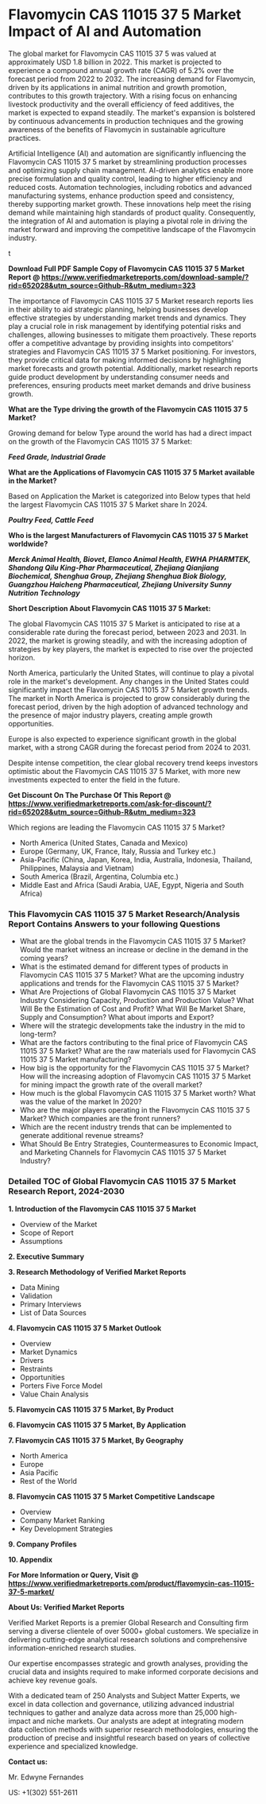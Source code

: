 <meta name="title" content="Global Flavomycin CAS 11015 37 5 Market Impact of AI and Automation"><meta name="description" content="The global market for Flavomycin CAS 11015 37 5 was valued at approximately USD 1.8 billion in 2022. This market is projected to experience a compound annual growth ra"><meta name="title" content="Flavomycin CAS 11015 37 5 Market Size, Share, Scope, Trends, Growth, Opportunities, Analysis, Forecast"><h1>Flavomycin CAS 11015 37 5 Market Impact of AI and Automation</h1><p>The global market for Flavomycin CAS 11015 37 5 was valued at approximately USD 1.8 billion in 2022. This market is projected to experience a compound annual growth rate (CAGR) of 5.2% over the forecast period from 2022 to 2032. The increasing demand for Flavomycin, driven by its applications in animal nutrition and growth promotion, contributes to this growth trajectory. With a rising focus on enhancing livestock productivity and the overall efficiency of feed additives, the market is expected to expand steadily. The market's expansion is bolstered by continuous advancements in production techniques and the growing awareness of the benefits of Flavomycin in sustainable agriculture practices.</p><p>Artificial Intelligence (AI) and automation are significantly influencing the Flavomycin CAS 11015 37 5 market by streamlining production processes and optimizing supply chain management. AI-driven analytics enable more precise formulation and quality control, leading to higher efficiency and reduced costs. Automation technologies, including robotics and advanced manufacturing systems, enhance production speed and consistency, thereby supporting market growth. These innovations help meet the rising demand while maintaining high standards of product quality. Consequently, the integration of AI and automation is playing a pivotal role in driving the market forward and improving the competitive landscape of the Flavomycin industry.</p>t</p><p id="" class=""><strong>Download Full PDF Sample Copy of Flavomycin CAS 11015 37 5 Market Report @ <a href="https://www.verifiedmarketreports.com/download-sample/?rid=652028&utm_source=Github-R&utm_medium=323" target="_blank">https://www.verifiedmarketreports.com/download-sample/?rid=652028&utm_source=Github-R&utm_medium=323</a></strong></p><p>The importance of&nbsp;Flavomycin CAS 11015 37 5 Market research reports lies in their ability to aid strategic planning, helping businesses develop effective strategies by understanding market trends and dynamics. They play a crucial role in risk management by identifying potential risks and challenges, allowing businesses to mitigate them proactively. These reports offer a competitive advantage by providing insights into competitors' strategies and Flavomycin CAS 11015 37 5 Market positioning. For investors, they provide critical data for making informed decisions by highlighting market forecasts and growth potential. Additionally, market research reports guide product development by understanding consumer needs and preferences, ensuring products meet market demands and drive business growth.</p><p><strong>What are the&nbsp;Type driving the growth of the Flavomycin CAS 11015 37 5 Market?</strong></p><p id="" class="">Growing demand for below Type around the world has had a direct impact on the growth of the Flavomycin CAS 11015 37 5 Market:</p><em><strong>Feed Grade, Industrial Grade</strong></em></p><strong>What are the&nbsp;Applications&nbsp;of Flavomycin CAS 11015 37 5 Market available in the Market?</strong></p><p id="" class="">Based on Application the Market is categorized into Below types that held the largest Flavomycin CAS 11015 37 5 Market share In 2024.</p><em><strong>Poultry Feed, Cattle Feed</strong></em></p><strong>Who is the largest Manufacturers of Flavomycin CAS 11015 37 5 Market worldwide?</strong></p><p><em><strong>Merck Animal Health, Biovet, Elanco Animal Health, EWHA PHARMTEK, Shandong Qilu King-Phar Pharmaceutical, Zhejiang Qianjiang Biochemical, Shenghua Group, Zhejiang Shenghua Biok Biology, Guangzhou Haicheng Pharmaceutical, Zhejiang University Sunny Nutrition Technology</strong></em></p><p id="" class=""><strong>Short Description About Flavomycin CAS 11015 37 5 Market:</strong></p><p>The global Flavomycin CAS 11015 37 5 Market is anticipated to rise at a considerable rate during the forecast period, between 2023 and 2031. In 2022, the market is growing steadily, and with the increasing adoption of strategies by key players, the market is expected to rise over the projected horizon.</p><p>North America, particularly the United States, will continue to play a pivotal role in the market's development. Any changes in the United States could significantly impact the Flavomycin CAS 11015 37 5 Market growth trends. The market in North America is projected to grow considerably during the forecast period, driven by the high adoption of advanced technology and the presence of major industry players, creating ample growth opportunities.</p><p>Europe is also expected to experience significant growth in the global market, with a strong CAGR during the forecast period from 2024 to 2031.</p><p>Despite intense competition, the clear global recovery trend keeps investors optimistic about the Flavomycin CAS 11015 37 5 Market, with more new investments expected to enter the field in the future.</p><p id="" class=""><strong>Get Discount On The Purchase Of This Report @ <a href="https://www.verifiedmarketreports.com/ask-for-discount/?rid=652028&utm_source=Github-R&utm_medium=323" target="_blank">https://www.verifiedmarketreports.com/ask-for-discount/?rid=652028&utm_source=Github-R&utm_medium=323</a></strong></p>Which regions are leading the Flavomycin CAS 11015 37 5 Market?</p><ul><li>North America (United States, Canada and Mexico)</li><li>Europe (Germany, UK, France, Italy, Russia and Turkey etc.)</li><li>Asia-Pacific (China, Japan, Korea, India, Australia, Indonesia, Thailand, Philippines, Malaysia and Vietnam)</li><li>South America (Brazil, Argentina, Columbia etc.)</li><li>Middle East and Africa (Saudi Arabia, UAE, Egypt, Nigeria and South Africa)</li></ul><h3 id="" class="">This Flavomycin CAS 11015 37 5 Market Research/Analysis Report Contains Answers to your following Questions</h3><ul><li>What are the global trends in the Flavomycin CAS 11015 37 5 Market? Would the market witness an increase or decline in the demand in the coming years?</li><li>What is the estimated demand for different types of products in Flavomycin CAS 11015 37 5 Market? What are the upcoming industry applications and trends for the Flavomycin CAS 11015 37 5 Market?</li><li>What Are Projections of Global Flavomycin CAS 11015 37 5 Market Industry Considering Capacity, Production and Production Value? What Will Be the Estimation of Cost and Profit? What Will Be Market Share, Supply and Consumption? What about imports and Export?</li><li>Where will the strategic developments take the industry in the mid to long-term?</li><li>What are the factors contributing to the final price of Flavomycin CAS 11015 37 5 Market? What are the raw materials used for Flavomycin CAS 11015 37 5 Market manufacturing?</li><li>How big is the opportunity for the Flavomycin CAS 11015 37 5 Market? How will the increasing adoption of Flavomycin CAS 11015 37 5 Market for mining impact the growth rate of the overall market?</li><li>How much is the global Flavomycin CAS 11015 37 5 Market worth? What was the value of the market In 2020?</li><li>Who are the major players operating in the Flavomycin CAS 11015 37 5 Market? Which companies are the front runners?</li><li>Which are the recent industry trends that can be implemented to generate additional revenue streams?</li><li>What Should Be Entry Strategies, Countermeasures to Economic Impact, and Marketing Channels for Flavomycin CAS 11015 37 5 Market Industry?</li></ul><h3 id="" class="">Detailed TOC of Global Flavomycin CAS 11015 37 5 Market Research Report, 2024-2030</h3><p id="" class=""><strong>1. Introduction of the Flavomycin CAS 11015 37 5 Market</strong></p><ul><li>Overview of the Market</li><li>Scope of Report</li><li>Assumptions</li></ul><p id="" class=""><strong>2. Executive Summary</strong></p><p id="" class=""><strong>3. Research Methodology of Verified Market Reports</strong></p><ul><li>Data Mining</li><li>Validation</li><li>Primary Interviews</li><li>List of Data Sources</li></ul><p id="" class=""><strong>4. Flavomycin CAS 11015 37 5 Market Outlook</strong></p><ul><li>Overview</li><li>Market Dynamics</li><li>Drivers</li><li>Restraints</li><li>Opportunities</li><li>Porters Five Force Model</li><li>Value Chain Analysis</li></ul><p id="" class=""><strong>5. Flavomycin CAS 11015 37 5 Market, By Product</strong></p><p id="" class=""><strong>6. Flavomycin CAS 11015 37 5 Market, By Application</strong></p><p id="" class=""><strong>7. Flavomycin CAS 11015 37 5 Market, By Geography</strong></p><ul><li>North America</li><li>Europe</li><li>Asia Pacific</li><li>Rest of the World</li></ul><p id="" class=""><strong>8. Flavomycin CAS 11015 37 5 Market Competitive Landscape</strong></p><ul><li>Overview</li><li>Company Market Ranking</li><li>Key Development Strategies</li></ul><p id="" class=""><strong>9. Company Profiles</strong></p><p id="" class=""><strong>10. Appendix</strong></p><p id="" class=""><strong>For More Information or Query, Visit @ <a href="https://www.verifiedmarketreports.com/product/flavomycin-cas-11015-37-5-market/" target="_blank">https://www.verifiedmarketreports.com/product/flavomycin-cas-11015-37-5-market/</a></strong></p><p id="" class=""><strong>About Us: Verified Market Reports</strong></p><p id="" class="">Verified Market Reports is a premier Global Research and Consulting firm serving a diverse clientele of over 5000+ global customers. We specialize in delivering cutting-edge analytical research solutions and comprehensive information-enriched research studies.</p><p id="" class="">Our expertise encompasses strategic and growth analyses, providing the crucial data and insights required to make informed corporate decisions and achieve key revenue goals.</p><p id="" class="">With a dedicated team of 250 Analysts and Subject Matter Experts, we excel in data collection and governance, utilizing advanced industrial techniques to gather and analyze data across more than 25,000 high-impact and niche markets. Our analysts are adept at integrating modern data collection methods with superior research methodologies, ensuring the production of precise and insightful research based on years of collective experience and specialized knowledge.</p><p id="" class=""><strong>Contact us:</strong></p><p id="" class="">Mr. Edwyne Fernandes</p><p id="" class="">US: +1(302) 551-2611</p>